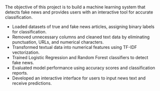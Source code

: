 The objective of this project is to build a machine learning system that detects fake news and provides users with an interactive tool for accurate classification.

- Loaded datasets of true and fake news articles, assigning binary labels for classification.
- Removed unnecessary columns and cleaned text data by eliminating punctuation, URLs, and numerical characters.
- Transformed textual data into numerical features using TF-IDF vectorization.
- Trained Logistic Regression and Random Forest classifiers to detect fake news.
- Evaluated model performance using accuracy scores and classification reports.
- Developed an interactive interface for users to input news text and receive predictions.
